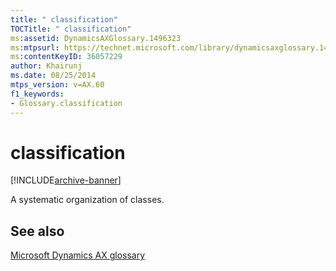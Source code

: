 ```yaml
---
title: " classification"
TOCTitle: " classification"
ms:assetid: DynamicsAXGlossary.1496323
ms:mtpsurl: https://technet.microsoft.com/library/dynamicsaxglossary.1496323(v=AX.60)
ms:contentKeyID: 36057229
author: Khairunj
ms.date: 08/25/2014
mtps_version: v=AX.60
f1_keywords:
- Glossary.classification
---
```


# classification


[!INCLUDE[archive-banner](includes/archive-banner.md)]

A systematic organization of classes.

## See also

[Microsoft Dynamics AX glossary](glossary/microsoft-dynamics-ax-glossary.md)

  


